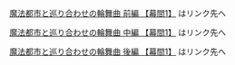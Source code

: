 [ 魔法都市と巡り合わせの輪舞曲 前編 【幕間1】](../PathToStahl/10_魔法都市と巡り合わせの輪舞曲_前.md) はリンク先へ  

[ 魔法都市と巡り合わせの輪舞曲 中編 【幕間1】](../PathToStahl/11_魔法都市と巡り合わせの輪舞曲_中.md) はリンク先へ  

[ 魔法都市と巡り合わせの輪舞曲 後編 【幕間1】](../PathToStahl/12_魔法都市と巡り合わせの輪舞曲_後.md) はリンク先へ  

